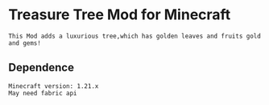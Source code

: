 # Treasure Tree Mod for Minecraft 
    This Mod adds a luxurious tree,which has golden leaves and fruits gold and gems!  
      
## Dependence
	Minecraft version: 1.21.x 
	May need fabric api
